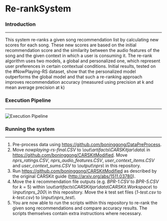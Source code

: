 # Re-rankSystem

### Introduction
-------------------
This system re-ranks a given song recommendation list by calculating new scores for each song. These new scores are based on the initial recommendation score and the similarity between the audio features of the song and the given context in which a user is consuming it. The re-rank algorithm uses two models, a global and personalized one, which represent user preferences in certain contextual conditions. Initial results, tested on the #NowPlaying-RS dataset, show that the personalized model outperforms the global model and that such a re-ranking approach improves recommendation accuracy (measured using precision at k and mean average precision at k)

### Execution Pipeline
----------------------------

![Execution Pipeline](https://raw.githubusercontent.com/boninggong/Re-rankSystem/master/pipeline.png)

### Running the system
-------------------
1. Pre-process data using https://github.com/boninggong/DataPreProcess.
2. Move _nowplaying-rs-final.CSV_ to _\out\artifacts\CARSKitjar\data\\_ in https://github.com/boninggong/CARSKitModified. Move _nprs_ratings.CSV_, _nprs_audio_features.CSV_, _user_context_items.CSV_ and _user_context_sums.CSV_ to _\output\nprs\\_ in this repository.
3. Run https://github.com/boninggong/CARSKitModified as described by the original CARSKit guide (http://arxiv.org/abs/1511.03780).
4. Move the _k_ recommendation file outputs (e.g. _BPR-1.CSV_ to _BPR-5.CSV_ for _k_ = 5) within _\out\artifacts\CARSKitjar\data\CARSKit.Workspace\\_ to _\input\nprs_200\\_ in this repository. Move the _k_ test set files (_1-test.csv_ to _k-test.csv_) to _\input\nprs_test\\_.
6. You are now able to run the scripts within this repository to re-rank the given song recommendations and compare accuracy results. The scripts themselves contain extra instructions where necessary.
